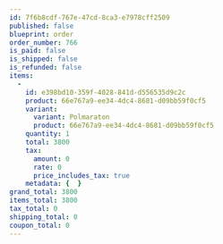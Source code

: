 ```yaml
---
id: 7f6b8cdf-767e-47cd-8ca3-e7978cff2509
published: false
blueprint: order
order_number: 766
is_paid: false
is_shipped: false
is_refunded: false
items:
  -
    id: e398bd10-359f-4028-841d-d556535d9c2c
    product: 66e767a9-ee34-4dc4-8681-d09bb59f0cf5
    variant:
      variant: Polmaraton
      product: 66e767a9-ee34-4dc4-8681-d09bb59f0cf5
    quantity: 1
    total: 3800
    tax:
      amount: 0
      rate: 0
      price_includes_tax: true
    metadata: {  }
grand_total: 3800
items_total: 3800
tax_total: 0
shipping_total: 0
coupon_total: 0
---
```


